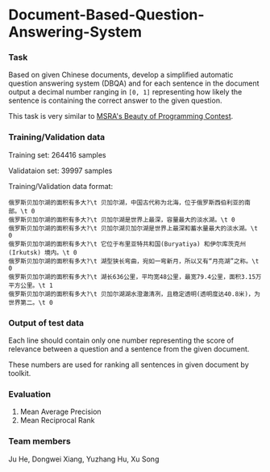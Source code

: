 # Document-Based-Question-Answering-System

### Task

Based on given Chinese documents, develop a simplified automatic question answering system (DBQA) and  for each sentence in the document output a decimal number ranging in `[0, 1]` representing how likely the sentence is containing the correct answer to the given question.

This task is very similar to [MSRA's Beauty of Programming Contest](https://studentclub.msra.cn/bop2017/rules/qualification).

### Training/Validation data

Training set: 264416 samples

Validataion set: 39997 samples

Training/Validation data format:

```
俄罗斯贝加尔湖的面积有多大?\t 贝加尔湖，中国古代称为北海，位于俄罗斯西伯利亚的南部。\t 0 
俄罗斯贝加尔湖的面积有多大?\t 贝加尔湖是世界上最深，容量最大的淡水湖。\t 0 
俄罗斯贝加尔湖的面积有多大?\t 贝加尔湖贝加尔湖是世界上最深和蓄水量最大的淡水湖。\t 0 
俄罗斯贝加尔湖的面积有多大?\t 它位于布里亚特共和国(Buryatiya) 和伊尔库茨克州(Irkutsk) 境内。\t 0 
俄罗斯贝加尔湖的面积有多大?\t 湖型狭长弯曲，宛如一弯新月，所以又有“月亮湖”之称。\t 0 
俄罗斯贝加尔湖的面积有多大?\t 湖长636公里，平均宽48公里，最宽79.4公里，面积3.15万平方公里。\t 1 
俄罗斯贝加尔湖的面积有多大?\t 贝加尔湖湖水澄澈清冽，且稳定透明(透明度达40.8米)，为世界第二。\t 0
```

### Output of test data

Each line should contain only one number representing the score of relevance between a question and a sentence from the given document.

These numbers are used for ranking all sentences in given document by toolkit.

### Evaluation

1. Mean Average Precision
2. Mean Reciprocal Rank

### Team members

Ju He, Dongwei Xiang, Yuzhang Hu, Xu Song
